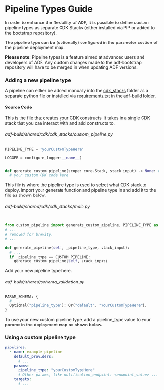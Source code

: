 # Pipeline Types Guide

In order to enhance the flexibility of ADF, it is possible to define custom
pipeline types as separate CDK Stacks (either installed via PIP or added to the
bootstrap repository).

The pipeline type can be (optionally) configured in the parameter section of
the pipeline deployment map.

__Please note__:
Pipeline types is a feature aimed at advanced users and developers of ADF.
Any custom changes made to the adf-bootstrap repository will have to be merged
in when updating ADF versions.


### Adding a new pipeline type

A pipeline can either be added manually into the [cdk_stacks](/src/lambda_codebase/initial_commit/bootstrap_repository/adf-build/shared/cdk/cdk_stacks)
folder as a separate python file or installed via [requirements.txt](/src/lambda_codebase/initial_commit/bootstrap_repository/adf-build/requirements.txt)
in the adf-build folder.

#### Source Code
This is the file that creates your CDK constructs.
It takes in a single CDK stack that you can interact with and add constructs to.

###### adf-build/shared/cdk/cdk_stacks/custom_pipeline.py

```python
PIPELINE_TYPE = "yourCustomTypeHere"

LOGGER = configure_logger(__name__)


def generate_custom_pipeline(scope: core.Stack, stack_input) -> None: #pylint: disable=R0912, R0915
  # your custom CDK code here
```

This file is where the pipeline type is used to select what CDK stack to
deploy. Import your generate function and pipeline type in and add it to the
file as shown below.

###### adf-build/shared/cdk/cdk_stacks/main.py

```python

from custom_pipeline import generate_custom_pipeline, PIPELINE_TYPE as CUSTOM_PIPELINE
# ...
# removed for brevity.
# ...

def generate_pipeline(self, _pipeline_type, stack_input):
  # ...
  if _pipeline_type == CUSTOM_PIPELINE:
    generate_custom_pipeline(self, stack_input)

```

Add your new pipeline type here.

###### adf-build/shared/schema_validation.py

```python
PARAM_SCHEMA: {
  # ...
  Optional("pipeline_type"): Or("default", "yourCustomTypeHere"),
}

```

To use your new custom pipeline type, add a pipeline_type value to your params
in the deployment map as shown below.

### Using a custom pipeline type

```YAML
pipelines:
  - name: example-pipeline
    default_providers:
      # ...
    params:
      pipeline_type: "yourCustomTypeHere"
      # Other params, like notification_endpoint: <endpoint_value> ...
    targets:
      # ...
```
